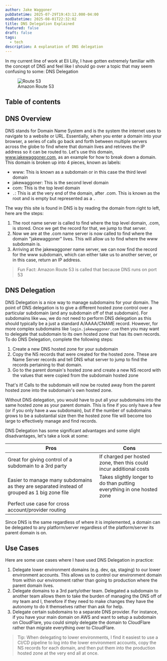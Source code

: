```yaml
---
author: Jake Waggoner
pubDatetime: 2025-07-29T19:43:12.000-04:00
modDatetime: 2025-08-01T22:32:02
title: DNS Delegation Explained
featured: false
draft: false
tags:
  - tech
description: A explanation of DNS delegation
---
```


In my current line of work at Eli Lilly, I have gotten extremely familiar with the concept of DNS and feel like I should go over a topic that may seem confusing to some: DNS Delegation

<figure>
  <img src="https://tse2.mm.bing.net/th/id/OIP.KwGO5JNcFL-LFF4-IKQ4wQAAAA?rs=1&pid=ImgDetMain&o=7&rm=3" alt="Route 53" />
  <figcaption class="text-center">Amazon Route 53</figcaption>
</figure>

## Table of contents

## DNS Overview

DNS stands for Domain Name System and is the system the internet uses to navigate to a website or URL. Essentially, when you enter a domain into your browser, a series of calls go back and forth between multiple servers across the globe to find where that domain lives and retrieves the IP address so it can be routed to. Let's use this domain, www.jakewaggoner.com, as an example for how to break down a domain. This domain is broken up into 4 pieces, known as labels:

- www: This is known as a subdomain or in this case the third level domain
- jakewaggoner: This is the second level domain
- com: This is the top level domain
- `.`: This is at the very end of the domain, after .com. This is known as the root and is empty but represented as a `.`

The way this site is found in DNS is by reading the domain from right to left, here are the steps:

1. The root name server is called to find where the top level domain, .com, is stored. Once we get the record for that, we jump to that server.
2. Now we are at the .com name server is now called to find where the domain "jakewaggoner" lives. This will allow us to find where the www subdomain is.
3. Arriving at the jakewaggoner name server, we can now find the record for the www subdomain, which can either take us to another server, or in this case, return an IP address.

> Fun Fact: Amazon Route 53 is called that because DNS runs on port 53

## DNS Delegation

DNS Delegation is a nice way to manage subdomains for your domain. The point of DNS delegation is to give a different hosted zone control over a particular subdomain (and any subdomain off of that subdomain). For subdomains like `www`, we do not need to perform DNS delegation as this should typically be a just a standard A/AAAA/CNAME record. However, for more complex subdomains like `login.jakewaggoner.com` then you may want to delegate that subdomain to its own hosted zone that has its own records. To do DNS Delegation, complete the following steps:

1. Create a new DNS hosted zone for your subdomain
2. Copy the NS records that were created for the hosted zone. These are Name Server records and tell DNS what server to jump to find the records pertaining to that domain.
3. Go to the parent domain's hosted zone and create a new NS record with the values that were copied from the subdomain hosted zone

That's it! Calls to the subdomain will now be routed away from the parent hosted zone into the subdomain's own hosted zone.

Without DNS delegation, you would have to put all your subdomains into the same hosted zone as your parent domain. This is fine if you only have a few (or if you only have a `www` subdomain), but if the number of subdomains grows to be a substantial size then the hosted zone file will become too large to effectively manage and find records.

DNS Delegation has some significant advantages and some slight disadvantages, let's take a look at some:

| **Pros**                                                                                     | **Cons**                                                               |
| -------------------------------------------------------------------------------------------- | ---------------------------------------------------------------------- |
| Great for giving control of a subdomain to a 3rd party                                       | If charged per hosted zone, then this could incur additional costs     |
| Easier to manage many subdomains as they are separated instead of grouped as 1 big zone file | Takes slightly longer to do than putting everything in one hosted zone |
| Perfect use case for cross account/provider routing                                          |                                                                        |

Since DNS is the same regardless of where it is implemented, a domain can be delegated to any platform/server regardless of the platform/server its parent domain is on.

## Use Cases

Here are some use cases where I have used DNS Delegation in practice:

1. Delegate lower environment domains (e.g. dev, qa, staging) to our lower environment accounts. This allows us to control our environment domain from within our environment rather than going to production where the parent domain lives.
2. Delegate domains to a 3rd party/other team. Delegated a subdomain to another team allows them to take the burden of managing the DNS off of my team and I, therefore if they need to make changes they have the autonomy to do it themselves rather than ask for help.
3. Delegate certain subdomains to a separate DNS provider. For instance, if you have your main domain on AWS and want to setup a subdomain on CloudFlare, you could simply delegate the domain to CloudFlare rather than migrate everything over to CloudFlare.

> Tip: When delegating to lower environments, I find it easiest to use a CI/CD pipeline to log into the lower environment accounts, copy the NS records for each domain, and then put them into the production hosted zone at the very end all at once.
